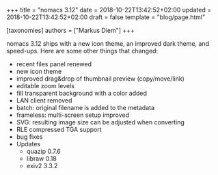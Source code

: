 +++
title = "nomacs 3.12"
date = 2018-10-22T13:42:52+02:00
updated = 2018-10-22T13:42:52+02:00
draft = false
template = "blog/page.html"

[taxonomies]
authors = ["Markus Diem"]
+++

nomacs 3.12 ships with a new icon theme, an improved dark theme, and speed-ups.
Here are some other things that changed:

- recent files panel renewed
- new icon theme
- improved drag&drop of thumbnail preview (copy/move/link)
- editable zoom levels
- fill transparent background with a color added
- LAN client removed
- batch: original filename is added to the metadata
- frameless: multi-screen setup improved
- SVG: resulting image size can be adjusted when converting
- RLE compressed TGA support
- bug fixes
- Updates
  - quazip 0.7.6
  - libraw 0.18
  - exiv2 3.3.2
